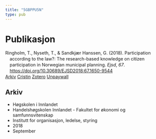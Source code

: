 ```yaml
---
title: "5GBPPU5N"
type: pub
---
```

<h1>Publikasjon</h1>
<article id="csl-bib-container-5GBPPU5N" class="csl-bib-container">
  <div class="csl-bib-body" style="line-height: 1.35; padding-left: 1em; text-indent:-1em;">
  <div class="csl-entry">Ringholm, T., Nyseth, T., &amp; Sandkj&#xE6;r Hanssen, G. (2018). Participation according to the law?: The research-based knowledge on citizen participation in Norwegian municipal planning. <i>Ejsd</i>, <i>67</i>. <a href="https://doi.org/10.30689/EJSD2018:67.1650-9544">https://doi.org/10.30689/EJSD2018:67.1650-9544</a></div>
</div>
  <div class="csl-bib-buttons">
    <a href="#taxonomy-article-5GBPPU5N" class="csl-bib-button">Arkiv</a>
    <a href alt="Cristin URL" class="csl-bib-button">Cristin</a>
    <a href alt="Zotero URL" class="csl-bib-button">Zotero</a>
    <a href="http://norden.diva-portal.org/smash/get/diva2:1239114/FULLTEXT01" class="csl-bib-button">Unpaywall</a>
  </div>
  <div id="csl-bib-meta-container-5GBPPU5N"></div>
</article>
<div id="csl-bib-meta-5GBPPU5N" class="csl-bib-meta">
  <article id="taxonomy-article-5GBPPU5N" class="taxonomy-article">
    <h1>Arkiv</h1>
    <ul>
      <li>Høgskolen i Innlandet</li>
      <li>Handelshøgskolen Innlandet - Fakultet for økonomi og samfunnsvitenskap</li>
      <li>Institutt for organisasjon, ledelse, styring</li>
      <li>2018</li>
      <li>September</li>
    </ul>
  </article>
</div>
